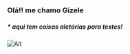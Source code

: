 
### Olá!!  me chamo Gizele

##### * aqui tem coisas aletórias para testes!

![Alt](https://ik.imagekit.io/2rkyajekz/teste__2__W7tdnDxV6.jpg?ik-sdk-version=javascript-1.4.3&updatedAt=1656250647756)




